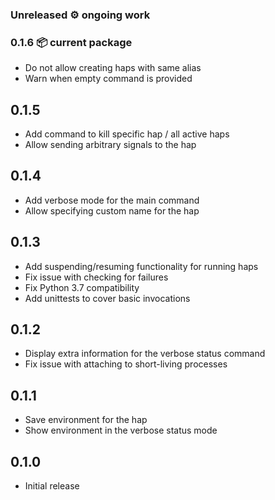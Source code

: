 ### Unreleased ⚙️ ongoing work

### 0.1.6 📦 current package

* Do not allow creating haps with same alias
* Warn when empty command is provided


## 0.1.5

* Add command to kill specific hap / all active haps
* Allow sending arbitrary signals to the hap


## 0.1.4

* Add verbose mode for the main command
* Allow specifying custom name for the hap


## 0.1.3

* Add suspending/resuming functionality for running haps
* Fix issue with checking for failures
* Fix Python 3.7 compatibility
* Add unittests to cover basic invocations


## 0.1.2

* Display extra information for the verbose status command
* Fix issue with attaching to short-living processes


## 0.1.1

* Save environment for the hap
* Show environment in the verbose status mode


## 0.1.0

* Initial release

